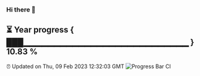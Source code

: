### Hi there 👋
⏳ Year progress { ███▁▁▁▁▁▁▁▁▁▁▁▁▁▁▁▁▁▁▁▁▁▁▁▁▁▁▁ } 10.83 %
---
⏰ Updated on Thu, 09 Feb 2023 12:32:03 GMT
![Progress Bar CI](https://github.com/liununu/liununu/workflows/Progress%20Bar%20CI/badge.svg)

